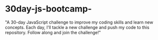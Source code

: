 # 30day-js-bootcamp-
"A 30-day JavaScript challenge to improve my coding skills and learn new concepts. Each day, I'll tackle a new challenge and push my code to this repository. Follow along and join the challenge!"
